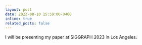 ```yaml
---
layout: post
date: 2023-08-10 15:59:00-0400
inline: true
related_posts: false
---
```


 I will be presenting my paper at SIGGRAPH 2023 in Los Angeles.
